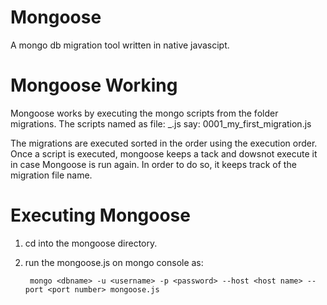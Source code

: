 Mongoose
========

A mongo db migration tool written in native javascipt.

Mongoose Working
================

Mongoose works by executing the mongo scripts from the folder migrations. The scripts named as 
    file:    <execute order>_<migration name>.js
    say:
            0001_my_first_migration.js

The migrations are executed sorted in the order using the execution order. Once a script is executed, mongoose keeps a tack and dowsnot execute it in case Mongoose is run again. In order to do so, it keeps track of the migration file name.

Executing Mongoose
==================

1. cd into the mongoose directory.
2. run the mongoose.js on mongo console as:
      
        mongo <dbname> -u <username> -p <password> --host <host name> --port <port number> mongoose.js